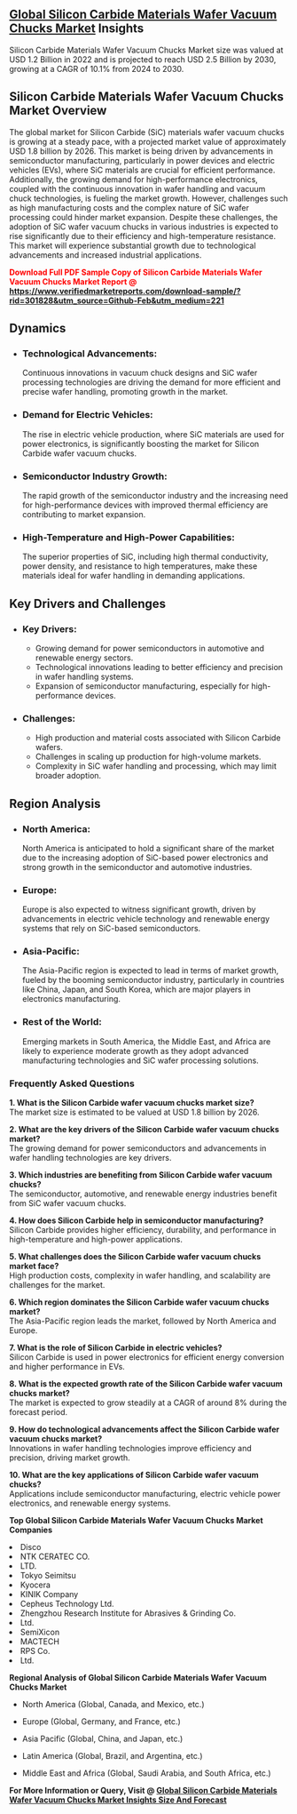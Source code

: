 <h2><a href="https://www.verifiedmarketreports.com/download-sample/?rid=301828&amp;utm_source=Github&amp;utm_medium=221" target="_blank">Global Silicon Carbide Materials Wafer Vacuum Chucks Market</a> Insights</h2><p>Silicon Carbide Materials Wafer Vacuum Chucks Market size was valued at USD 1.2 Billion in 2022 and is projected to reach USD 2.5 Billion by 2030, growing at a CAGR of 10.1% from 2024 to 2030.</p><p> <h2>Silicon Carbide Materials Wafer Vacuum Chucks Market Overview</h2> <p>The global market for Silicon Carbide (SiC) materials wafer vacuum chucks is growing at a steady pace, with a projected market value of approximately USD 1.8 billion by 2026. This market is being driven by advancements in semiconductor manufacturing, particularly in power devices and electric vehicles (EVs), where SiC materials are crucial for efficient performance. Additionally, the growing demand for high-performance electronics, coupled with the continuous innovation in wafer handling and vacuum chuck technologies, is fueling the market growth. However, challenges such as high manufacturing costs and the complex nature of SiC wafer processing could hinder market expansion. Despite these challenges, the adoption of SiC wafer vacuum chucks in various industries is expected to rise significantly due to their efficiency and high-temperature resistance. This market will experience substantial growth due to technological advancements and increased industrial applications.</p> <p><strong><p><span class=""><span style="color: #ff0000;"><strong>Download Full PDF Sample Copy of Silicon Carbide Materials Wafer Vacuum Chucks Market Report</strong> @ </span><a href="https://www.verifiedmarketreports.com/download-sample/?rid=301828&amp;utm_source=Github-Feb&amp;utm_medium=221" target="_blank">https://www.verifiedmarketreports.com/download-sample/?rid=301828&amp;utm_source=Github-Feb&amp;utm_medium=221</a></span></p></strong></p> <h2>Dynamics</h2> <ul> <li><h3>Technological Advancements:</h3> Continuous innovations in vacuum chuck designs and SiC wafer processing technologies are driving the demand for more efficient and precise wafer handling, promoting growth in the market.</li> <li><h3>Demand for Electric Vehicles:</h3> The rise in electric vehicle production, where SiC materials are used for power electronics, is significantly boosting the market for Silicon Carbide wafer vacuum chucks.</li> <li><h3>Semiconductor Industry Growth:</h3> The rapid growth of the semiconductor industry and the increasing need for high-performance devices with improved thermal efficiency are contributing to market expansion.</li> <li><h3>High-Temperature and High-Power Capabilities:</h3> The superior properties of SiC, including high thermal conductivity, power density, and resistance to high temperatures, make these materials ideal for wafer handling in demanding applications.</li> </ul> <h2>Key Drivers and Challenges</h2> <ul> <li><h3>Key Drivers:</h3> <ul> <li>Growing demand for power semiconductors in automotive and renewable energy sectors.</li> <li>Technological innovations leading to better efficiency and precision in wafer handling systems.</li> <li>Expansion of semiconductor manufacturing, especially for high-performance devices.</li> </ul> </li> <li><h3>Challenges:</h3> <ul> <li>High production and material costs associated with Silicon Carbide wafers.</li> <li>Challenges in scaling up production for high-volume markets.</li> <li>Complexity in SiC wafer handling and processing, which may limit broader adoption.</li> </ul> </li> </ul> <h2>Region Analysis</h2> <ul> <li><h3>North America:</h3> North America is anticipated to hold a significant share of the market due to the increasing adoption of SiC-based power electronics and strong growth in the semiconductor and automotive industries.</li> <li><h3>Europe:</h3> Europe is also expected to witness significant growth, driven by advancements in electric vehicle technology and renewable energy systems that rely on SiC-based semiconductors.</li> <li><h3>Asia-Pacific:</h3> The Asia-Pacific region is expected to lead in terms of market growth, fueled by the booming semiconductor industry, particularly in countries like China, Japan, and South Korea, which are major players in electronics manufacturing.</li> <li><h3>Rest of the World:</h3> Emerging markets in South America, the Middle East, and Africa are likely to experience moderate growth as they adopt advanced manufacturing technologies and SiC wafer processing solutions.</li> </ul> <h3>Frequently Asked Questions</h3> <p><strong>1. What is the Silicon Carbide wafer vacuum chucks market size?</strong><br> The market size is estimated to be valued at USD 1.8 billion by 2026.</p> <p><strong>2. What are the key drivers of the Silicon Carbide wafer vacuum chucks market?</strong><br> The growing demand for power semiconductors and advancements in wafer handling technologies are key drivers.</p> <p><strong>3. Which industries are benefiting from Silicon Carbide wafer vacuum chucks?</strong><br> The semiconductor, automotive, and renewable energy industries benefit from SiC wafer vacuum chucks.</p> <p><strong>4. How does Silicon Carbide help in semiconductor manufacturing?</strong><br> Silicon Carbide provides higher efficiency, durability, and performance in high-temperature and high-power applications.</p> <p><strong>5. What challenges does the Silicon Carbide wafer vacuum chucks market face?</strong><br> High production costs, complexity in wafer handling, and scalability are challenges for the market.</p> <p><strong>6. Which region dominates the Silicon Carbide wafer vacuum chucks market?</strong><br> The Asia-Pacific region leads the market, followed by North America and Europe.</p> <p><strong>7. What is the role of Silicon Carbide in electric vehicles?</strong><br> Silicon Carbide is used in power electronics for efficient energy conversion and higher performance in EVs.</p> <p><strong>8. What is the expected growth rate of the Silicon Carbide wafer vacuum chucks market?</strong><br> The market is expected to grow steadily at a CAGR of around 8% during the forecast period.</p> <p><strong>9. How do technological advancements affect the Silicon Carbide wafer vacuum chucks market?</strong><br> Innovations in wafer handling technologies improve efficiency and precision, driving market growth.</p> <p><strong>10. What are the key applications of Silicon Carbide wafer vacuum chucks?</strong><br> Applications include semiconductor manufacturing, electric vehicle power electronics, and renewable energy systems.</p> </p><p><strong>Top Global Silicon Carbide Materials Wafer Vacuum Chucks Market Companies</strong></p><div data-test-id=""><p><li>Disco</li><li> NTK CERATEC CO.</li><li> LTD.</li><li> Tokyo Seimitsu</li><li> Kyocera</li><li> KINIK Company</li><li> Cepheus Technology Ltd.</li><li> Zhengzhou Research Institute for Abrasives & Grinding Co.</li><li> Ltd.</li><li> SemiXicon</li><li> MACTECH</li><li> RPS Co.</li><li> Ltd.</li></p><div><strong>Regional Analysis of&nbsp;Global Silicon Carbide Materials Wafer Vacuum Chucks Market</strong></div><ul><li dir="ltr"><p dir="ltr">North America&nbsp;(Global, Canada, and Mexico, etc.)</p></li><li dir="ltr"><p dir="ltr">Europe (Global, Germany, and France, etc.)</p></li><li dir="ltr"><p dir="ltr">Asia Pacific&nbsp;(Global, China, and Japan, etc.)</p></li><li dir="ltr"><p dir="ltr">Latin America&nbsp;(Global, Brazil, and Argentina, etc.)</p></li><li dir="ltr">Middle East and Africa&nbsp;(Global, Saudi Arabia, and South Africa, etc.)</li></ul><p><strong>For More Information or Query, Visit @&nbsp;</strong><strong><a href="https://www.verifiedmarketreports.com/product/silicon-carbide-materials-wafer-vacuum-chucks-market/?utm_source=Github&amp;utm_medium=221" target="_blank">Global Silicon Carbide Materials Wafer Vacuum Chucks Market Insights Size And Forecast</a></strong></p></div>
